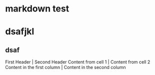markdown test
=============
# dsafjkl
## dsaf

First Header | Second Header
Content from cell 1 | Content from cell 2
Content in the first column | Content in the second column
